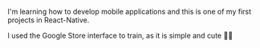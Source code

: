 I'm learning how to develop mobile applications and this is one of my first projects in React-Native.

I used the Google Store interface to train, as it is simple and cute 👌🏽
